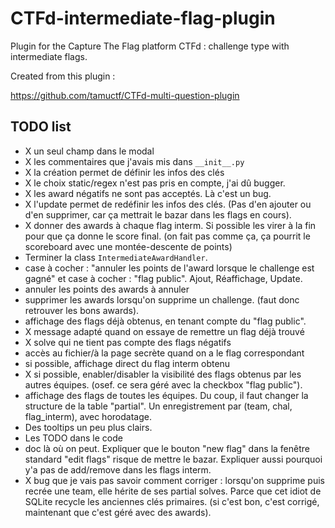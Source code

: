 # CTFd-intermediate-flag-plugin

Plugin for the Capture The Flag platform CTFd : challenge type with intermediate flags.

Created from this plugin :

https://github.com/tamuctf/CTFd-multi-question-plugin


## TODO list

 - X un seul champ dans le modal
 - X les commentaires que j'avais mis dans `__init__.py`
 - X la création permet de définir les infos des clés
 - X le choix static/regex n'est pas pris en compte, j'ai dû bugger.
 - X les award négatifs ne sont pas acceptés. Là c'est un bug.
 - X l'update permet de redéfinir les infos des clés. (Pas d'en ajouter ou d'en supprimer, car ça mettrait le bazar dans les flags en cours).
 - X donner des awards à chaque flag interm. Si possible les virer à la fin pour que ça donne le score final. (on fait pas comme ça, ça pourrit le scoreboard avec une montée-descente de points)
 - Terminer la class `IntermediateAwardHandler`.
 - case à cocher : "annuler les points de l'award lorsque le challenge est gagné" et case à cocher : "flag public". Ajout, Réaffichage, Update.
 - annuler les points des awards à annuler
 - supprimer les awards lorsqu'on supprime un challenge. (faut donc retrouver les bons awards).
 - affichage des flags déjà obtenus, en tenant compte du "flag public".
 - X message adapté quand on essaye de remettre un flag déjà trouvé
 - X solve qui ne tient pas compte des flags négatifs
 - accès au fichier/à la page secrète quand on a le flag correspondant
 - si possible, affichage direct du flag interm obtenu
 - X si possible, enabler/disabler la visibilité des flags obtenus par les autres équipes. (osef. ce sera géré avec la checkbox "flag public").
 - affichage des flags de toutes les équipes. Du coup, il faut changer la structure de la table "partial". Un enregistrement par (team, chal, flag_interm), avec horodatage.
 - Des tooltips un peu plus clairs.
 - Les TODO dans le code
 - doc là où on peut. Expliquer que le bouton "new flag" dans la fenêtre standard "edit flags" risque de mettre le bazar. Expliquer aussi pourquoi y'a pas de add/remove dans les flags interm.
 - X bug que je vais pas savoir comment corriger : lorsqu'on supprime puis recrée une team, elle hérite de ses partial solves. Parce que cet idiot de SQLite recycle les anciennes clés primaires. (si c'est bon, c'est corrigé, maintenant que c'est géré avec des awards).



